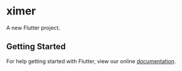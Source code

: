 # ximer

A new Flutter project.

## Getting Started

For help getting started with Flutter, view our online
[documentation](http://flutter.io/).
